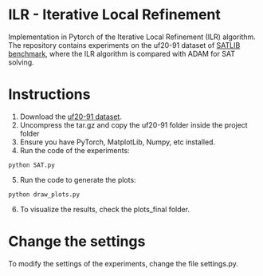 # ILR - Iterative Local Refinement
Implementation in Pytorch of the Iterative Local Refinement (ILR) algorithm.
The repository contains experiments on the uf20-91 dataset of [SATLIB benchmark](https://www.cs.ubc.ca/~hoos/SATLIB/benchm.html), where the ILR algorithm is compared with ADAM for SAT solving.

# Instructions
1. Download the [uf20-91 dataset](https://www.cs.ubc.ca/~hoos/SATLIB/Benchmarks/SAT/RND3SAT/uf20-91.tar.gz). 
2. Uncompress the tar.gz and copy the uf20-91 folder inside the project folder
3. Ensure you have PyTorch, MatplotLib, Numpy, etc installed.
4. Run the code of the experiments:
```
python SAT.py
```
5. Run the code to generate the plots:
```
python draw_plots.py
```
6. To visualize the results, check the plots_final folder.

# Change the settings
To modify the settings of the experiments, change the file settings.py.
